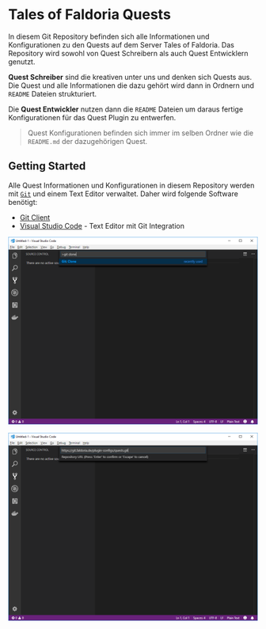 # Tales of Faldoria Quests

In diesem Git Repository befinden sich alle Informationen und Konfigurationen zu den Quests auf dem Server Tales of Faldoria. Das Repository wird sowohl von Quest Schreibern als auch Quest Entwicklern genutzt.

**Quest Schreiber** sind die kreativen unter uns und denken sich Quests aus. Die Quest und alle Informationen die dazu gehört wird dann in Ordnern und `README` Dateien strukturiert.

Die **Quest Entwickler** nutzen dann die `README` Dateien um daraus fertige Konfigurationen für das Quest Plugin zu entwerfen.

> Quest Konfigurationen befinden sich immer im selben Ordner wie die `README.md` der dazugehörigen Quest.

## Getting Started

Alle Quest Informationen und Konfigurationen in diesem Repository werden mit [`Git`](https://de.wikipedia.org/wiki/Git) und einem Text Editor verwaltet. Daher wird folgende Software benötigt:

* [Git Client](https://git-scm.com/downloads)
* [Visual Studio Code](https://code.visualstudio.com/) - Text Editor mit Git Integration

![VSCode Git Clone](2018-09-13-14-29-02.png)

![](2018-09-13-14-30-12.png)